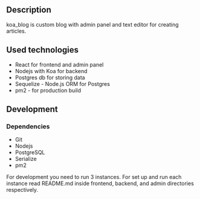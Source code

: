 ## Description
   koa_blog  is custom blog with admin panel and text editor for creating articles.
        
## Used technologies
* React for frontend and admin panel
* Nodejs with Koa for backend 
* Postgres db for storing data
* Sequelize - Node.js ORM for Postgres
* pm2 - for production build  

## Development

### Dependencies

- Git
- Nodejs
- PostgreSQL
- Serialize 
- pm2

For development you need to run 3 instances.
For set up and run each instance read README.md inside frontend, 
backend, and admin directories respectively.
       


